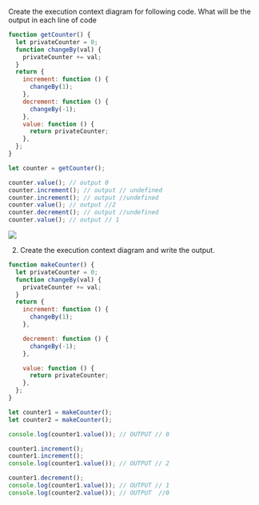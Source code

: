Create the execution context diagram for following code. What will be the output in each line of code

```js
function getCounter() {
  let privateCounter = 0;
  function changeBy(val) {
    privateCounter += val;
  }
  return {
    increment: function () {
      changeBy(1);
    },
    decrement: function () {
      changeBy(-1);
    },
    value: function () {
      return privateCounter;
    },
  };
}

let counter = getCounter();

counter.value(); // output 0
counter.increment(); // output // undefined
counter.increment(); // output //undefined
counter.value(); // output //2
counter.decrement(); // output //undefined
counter.value(); // output // 1
```

![](./img/img-1.jpg)

2. Create the execution context diagram and write the output.

```js
function makeCounter() {
  let privateCounter = 0;
  function changeBy(val) {
    privateCounter += val;
  }
  return {
    increment: function () {
      changeBy(1);
    },

    decrement: function () {
      changeBy(-1);
    },

    value: function () {
      return privateCounter;
    },
  };
}

let counter1 = makeCounter();
let counter2 = makeCounter();

console.log(counter1.value()); // OUTPUT // 0

counter1.increment();
counter1.increment();
console.log(counter1.value()); // OUTPUT // 2

counter1.decrement();
console.log(counter1.value()); // OUTPUT // 1
console.log(counter2.value()); // OUTPUT  //0
```
